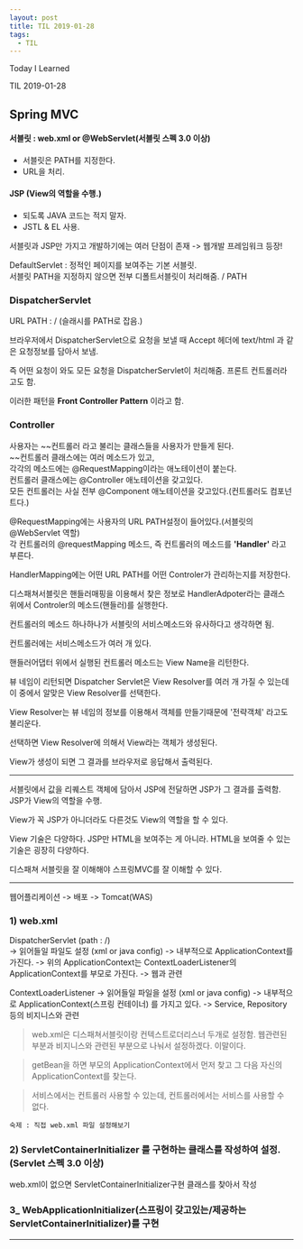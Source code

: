 ```yaml
---
layout: post
title: TIL 2019-01-28
tags:
  - TIL
---
```


Today I Learned

TIL 2019-01-28

## Spring MVC
#### 서블릿 : web.xml or @WebServlet(서블릿 스펙 3.0 이상)  
- 서블릿은 PATH를 지정한다.
- URL을 처리.
#### JSP (View의 역할을 수행.)
- 되도록 JAVA 코드는 적지 말자.  
- JSTL & EL 사용.

서블릿과 JSP만 가지고 개발하기에는 여러 단점이 존재 -> 웹개발 프레임워크 등장!  

DefaultServlet : 정적인 페이지를 보여주는 기본 서블릿.  
서블릿 PATH을 지정하지 않으면 전부 디폴트서블릿이 처리해줌. / PATH

### DispatcherServlet   
URL PATH : / (슬래시를 PATH로 잡음.)

브라우저에서 DispatcherServlet으로 요청을 보낼 때 Accept 헤더에 text/html 과 같은 요청정보를 담아서 보냄.

즉 어떤 요청이 와도 모든 요청을 DispatcherServlet이 처리해줌. 
프론트 컨트롤러라고도 함.

이러한 패턴을 **Front Controller Pattern** 이라고 함.

### Controller
사용자는 ~~컨트롤러 라고 불리는 클래스들을 사용자가 만들게 된다.  
~~컨트롤러 클래스에는 여러 메소드가 있고,  
각각의 메소드에는 @RequestMapping이라는 애노테이션이 붙는다.  
컨트롤러 클래스에는 @Controller 애노테이션을 갖고있다.  
모든 컨트롤러는 사실 전부 @Component 애노테이션을 갖고있다.(컨트롤러도 컴포넌트다.)  

@RequestMapping에는 사용자의 URL PATH설정이 들어있다.(서블릿의 @WebServlet 역할)  
각 컨트롤러의 @requestMapping 메소드, 즉 컨트롤러의 메소드를 **'Handler'** 라고 부른다.

HandlerMapping에는 어떤 URL PATH를 어떤 Controler가 관리하는지를 저장한다.

디스패쳐서블릿은 핸들러매핑을 이용해서 찾은 정보로 HandlerAdpoter라는 클래스 위에서 Controler의 메소드(핸들러)를 실행한다.

컨트롤러의 메소드 하나하나가 서블릿의 서비스메소드와 유사하다고 생각하면 됨.

컨트롤러에는 서비스메소드가 여러 개 있다.

핸들러어댑터 위에서 실행된 컨트롤러 메소드는 View Name을 리턴한다.

뷰 네임이 리턴되면 Dispatcher Servlet은 View Resolver를 여러 개 가질 수 있는데 이 중에서 알맞은 View Resolver를 선택한다.

View Resolver는 뷰 네임의 정보를 이용해서 객체를 만들기때문에 '전략객체' 라고도 불리운다.

선택하면 View Resolver에 의해서 View라는 객체가 생성된다.

View가 생성이 되면 그 결과를 브라우저로 응답해서 출력된다.

---

서블릿에서 값을 리퀘스트 객체에 담아서 JSP에 전달하면 JSP가 그 결과를 출력함. JSP가 View의 역할을 수행.

View가 꼭 JSP가 아니더라도 다른것도 View의 역할을 할 수 있다.

View 기술은 다양하다. JSP만 HTML을 보여주는 게 아니라. HTML을 보여줄 수 있는 기술은 굉장히 다양하다.

디스패쳐 서블릿을 잘 이해해야 스프링MVC를 잘 이해할 수 있다.

---

웹어플리케이션 -> 배포 -> Tomcat(WAS)
### 1) web.xml
DispatcherServlet (path : /)  
-> 읽어들일 파일도 설정 (xml or java config)
-> 내부적으로 ApplicationContext를 가진다.
-> 위의 ApplicationContext는 ContextLoaderListener의 ApplicationContext를 부모로 가진다.
-> 웹과 관련

ContextLoaderListener
-> 읽어들일 파일을 설정 (xml or java config)
-> 내부적으로 ApplicationContext(스프링 컨테이너) 를 가지고 있다.
-> Service, Repository 등의 비지니스와 관련

>web.xml은 디스패쳐서블릿이랑 컨텍스트로더리스너 두개로 설정함.
웹관련된부분과 비지니스와 관련된 부분으로 나눠서 설정하겠다. 이말이다.

>getBean을 하면 부모의 ApplicationContext에서 먼저 찾고 그 다음 자신의 ApplicationContext를 찾는다.

> 서비스에서는 컨트롤러 사용할 수 있는데, 컨트롤러에서는 서비스를 사용할 수 없다.

`숙제 : 직접 web.xml 파일 설정해보기`

### 2) ServletContainerInitializer 를 구현하는 클래스를 작성하여 설정.(Servlet 스펙 3.0 이상)
web.xml이 없으면 ServletContainerInitializer구현 클래스를 찾아서 작성

### 3_ WebApplicationInitializer(스프링이 갖고있는/제공하는  ServletContainerInitializer)를 구현

---

 
